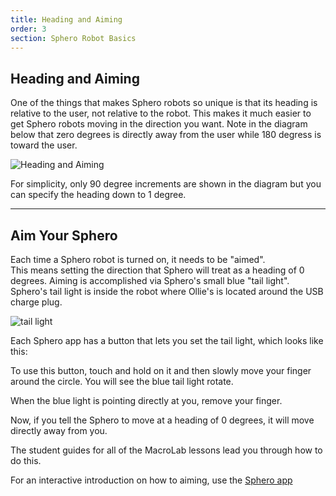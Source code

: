 ```yaml
---
title: Heading and Aiming
order: 3
section: Sphero Robot Basics
---
```

## Heading and Aiming

One of the things that makes Sphero robots so unique is that its heading is relative to the user, not relative to the robot.
This makes it much easier to get Sphero robots moving in the direction you want.  Note in the diagram below that zero degrees is directly away from the user while 180 degress is toward the user.

![Heading and Aiming]({{assets}}/images/heading-aiming.png)

For simplicity, only 90 degree increments are shown in the diagram but you can specify the heading down to 1 degree.

---

## Aim Your Sphero

Each time a Sphero robot is turned on, it needs to be "aimed".  
This means setting the direction that Sphero will treat as a heading of 0 degrees.  Aiming is accomplished via Sphero's small blue "tail light".  Sphero's tail light is inside the robot where Ollie's is located around the USB charge plug.

![tail light](http://i.imgur.com/HY7KNKS.jpg)

Each Sphero app has a button that lets you set the tail light, which looks like this:

To use this button, touch and hold on it and then slowly move your finger around the circle.  You will see the blue tail light rotate.

When the blue light is pointing directly at you, remove your finger.

Now, if you tell the Sphero to move at a heading of 0 degrees, it will move directly away from you.

The student guides for all of the MacroLab lessons lead you through how to do this.

For an interactive introduction on how to aiming, use the [Sphero app](https://itunes.apple.com/mx/app/sphero/id468699619)
